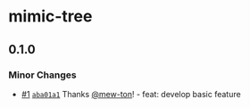 # mimic-tree

## 0.1.0

### Minor Changes

- [#1](https://github.com/hacomono-lib/mimic-tree/pull/1) [`aba01a1`](https://github.com/hacomono-lib/mimic-tree/commit/aba01a11c8f40fde007bf8c318d7f0cc631c5f87) Thanks [@mew-ton](https://github.com/mew-ton)! - feat: develop basic feature
